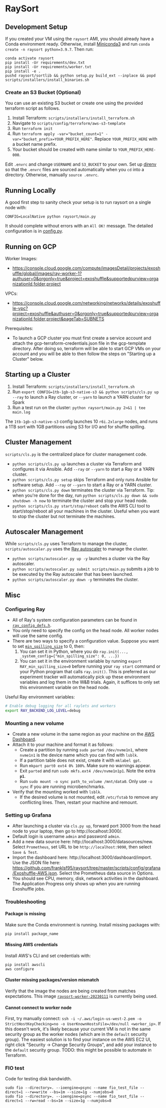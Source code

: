 # RaySort

## Development Setup

If you created your VM using the `raysort` AMI, you should already have a Conda environment ready. Otherwise, install [Miniconda3](https://docs.conda.io/en/latest/miniconda.html) and run `conda create -n raysort python=3.9.7`. Then run:

```
conda activate raysort
pip install -Ur requirements/dev.txt
pip install -Ur requirements/worker.txt
pip install -e .
pushd raysort/sortlib && python setup.py build_ext --inplace && popd
scripts/installers/install_binaries.sh
```

### Create an S3 Bucket (Optional)
You can use an existing S3 bucket or create one using the provided terraform script as follows.
1. Install Terraform: `scripts/installers/install_terraform.sh`
2. Navigate to `scripts/config/terraform/aws-s3-template`
3. Run `terraform init`
4. Run `terraform apply -var="bucket_count=1" -var="bucket_prefix=YOUR_PREFIX_HERE"`. Replace `YOUR_PREFIX_HERE` with a bucket name prefix.
5. Your bucket should be created with name similar to `YOUR_PREFIX_HERE-000`.

Edit `.envrc` and change `USERNAME` and `S3_BUCKET` to your own. Set up [direnv](https://direnv.net/) so that the `.envrc` files are sourced automatically when you `cd` into a directory. Otherwise, manually `source .envrc`.

## Running Locally

A good first step to sanity check your setup is to run raysort on a single node with:

```
CONFIG=LocalNative python raysort/main.py
```

It should complete without errors with an `All OK!` message. The detailed configuration is in [config.py](https://github.com/franklsf95/raysort/blob/master/raysort/config.py).

## Running on GCP

Worker Images: 
  - https://console.cloud.google.com/compute/imagesDetail/projects/exoshuffle/global/images/ray-worker-1?authuser=0&orgonly=true&project=exoshuffle&supportedpurview=organizationId,folder,project 

VPCs: 
  - https://console.cloud.google.com/networking/networks/details/exoshuffle-vpc?project=exoshuffle&authuser=0&orgonly=true&supportedpurview=organizationId,folder,project&pageTab=SUBNETS 

Prerequisites:
  - To launch a GCP cluster you must first create a service account and attach the gcp-terraform-credentials.json file in the gcp-template directory. After doing so, terraform will be able to start GCP VMs on your account and you will be able to then follow the steps on "Starting up a Cluster" below.

## Starting up a Cluster

1. Install Terraform: `scripts/installers/install_terraform.sh`
2. Run `export CONFIG=1tb-1gb-s3-native-s3 && python scripts/cls.py up --ray` to launch a Ray cluster, or `--yarn` to launch a YARN cluster for Spark
3. Run a test run on the cluster: `python raysort/main.py 2>&1 | tee main.log`

The `1tb-1gb-s3-native-s3` config launches 10 `r6i.2xlarge` nodes, and runs a 1TB sort with 1GB partitions using S3 for I/O and for shuffle spilling.

## Cluster Management

`scripts/cls.py` is the centralized place for cluster management code.

- `python scripts/cls.py up` launches a cluster via Terraform and configures it via Ansible. Add `--ray` or `--yarn` to start a Ray or a YARN cluster.
- `python scripts/cls.py setup` skips Terraform and only runs Ansible for software setup. Add `--ray` or `--yarn` to start a Ray or a YARN cluster.
- `python scripts/cls.py down` terminates the cluster via Terraform. Tip: when you're done for the day, run `python scripts/cls.py down && sudo shutdown -h now` to terminate the cluster and stop your head node.
- `python scripts/cls.py start/stop/reboot` calls the AWS CLI tool to start/stop/reboot all your machines in the cluster. Useful when you want to stop the cluster but not terminate the machines.

## Autoscaler Management

While `scripts/cls.py` uses Terraform to manage the cluster, `scripts/autoscaler.py` uses the [Ray autoscaler](https://docs.ray.io/en/latest/cluster/sdk.html) to manage the cluster.

- `python scripts/autoscaler.py up -y` launches a cluster via the Ray autoscaler.
- `python scripts/autoscaler.py submit scripts/main.py` submits a job to be executed by the Ray autoscaler that has been launched.
- `python scripts/autoscaler.py down -y` terminates the cluster.

## Misc

### Configuring Ray

- All of Ray's system configuration parameters can be found in [`ray_config_defs.h`](https://github.com/ray-project/ray/blob/master/src/ray/common/ray_config_def.h).
- You only need to specify the config on the head node. All worker nodes will use the same config.
- There are two ways to specify a configuration value. Suppose you want to set [`min_spilling_size`](https://github.com/ray-project/ray/blob/master/src/ray/common/ray_config_def.h#L409) to 0, then:
  1. You can set it in Python, where you do `ray.init(..., _system_config={"min_spilling_size": 0, ...})`
  2. You can set it in the environment variable by running `export RAY_min_spilling_size=0` before running your `ray start` command or your Python program that calls `ray.init()`. This is preferred as our experiment tracker will automatically pick up these environment variables and log them in the W&B trials. Again, it suffices to only set this environment variable on the head node.

Useful Ray environment variables:

```bash
# Enable debug logging for all raylets and workers
export RAY_BACKEND_LOG_LEVEL=debug
```

### Mounting a new volume

- Create a new volume in the same region as your machine on the [AWS Dashboard](https://us-west-2.console.aws.amazon.com/ec2/v2/home?region=us-west-2#Volumes:).
- Attach it to your machine and format it as follows:
  - Create a partition by running `sudo parted /dev/nvme1n1`, where `nvme1n1` is the device name which you can find with `lsblk`.
  - If a partition table does not exist, create it with `mklabel gpt`.
  - Run `mkpart part0 ext4 0% 100%`. Make sure no warnings appear.
  - Exit `parted` and run `sudo mkfs.ext4 /dev/nvme1n1p1`. Note the extra **`p1`**.
  - Run `sudo mount -o sync path_to_volume /mnt/data0`. Only use `-o sync` if you are running microbenchmarks.
- Verify that the mounting worked with `lsblk`.
  - If the desired volume is not mounted, edit `/etc/fstab` to remove any conflicting lines. Then, restart your machine and remount.

### Setting up Grafana

- After launching a cluster via `cls.py up`, forward port 3000 from the head node to your laptop, then go to http://localhost:3000/.
- Default login is username `admin` and password `admin`.
- Add a new data source here: http://localhost:3000/datasources/new. Select `Prometheus`, set URL to be `http://localhost:9090`, then select `Save & Test`.
- Import the dashboard here: http://localhost:3000/dashboard/import. Use the JSON file here: https://github.com/franklsf95/raysort/tree/master/scripts/config/grafana/Exoshuffle-AWS.json. Select the Prometheus data source in Options.
- You should see CPU, memory, disk, network activities in the dashboard. The Application Progress only shows up when you are running Exoshuffle jobs.

### Troubleshooting

#### Package is missing

Make sure the Conda environment is running. Install missing packages with:

```
pip install package_name
```

#### Missing AWS credentials

Install AWS's CLI and set credentials with:

```
pip install awscli
aws configure
```

#### Cluster missing packages/version mismatch

Verify that the image the nodes are being created from matches expectations.
This image [`raysort-worker-20230111`](https://us-west-2.console.aws.amazon.com/ec2/v2/home?region=us-west-2#ImageDetails:imageId=ami-0c5cce1d70efb41f5) is currently being used.

#### Cannot connect to worker node

First, try manually connect: `ssh -i ~/.aws/login-us-west-2.pem -o StrictHostKeyChecking=no -o UserKnownHostsFile=/dev/null <worker_ip>`. If this doesn't work, it's likely because your current VM is not in the same security group as the worker nodes (which are in the `default` security group). The easiest solution is to find your instance on the AWS EC2 UI, right click "Security -> Change Security Groups", and add your instance to the `default` security group. TODO: this might be possible to automate in Terraform.

### FIO test

Code for testing disk bandwidth.

```
sudo fio --directory=. --ioengine=psync --name fio_test_file --direct=1 --rw=write --bs=1m --size=1g --numjobs=8
sudo fio --directory=. --ioengine=psync --name fio_test_file --direct=1 --rw=read --bs=1m --size=1g --numjobs=8
```
